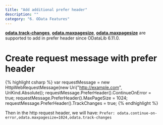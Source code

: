 ```yaml
---
title: "Add additional prefer header"
description: ""
category: "6. OData Features"
---
```


<strong>[odata.track-changes](http://docs.oasis-open.org/odata/odata/v4.0/errata02/os/complete/part1-protocol/odata-v4.0-errata02-os-part1-protocol-complete.html#_Toc406398239)</strong>, <strong>[odata.maxpagesize](http://docs.oasis-open.org/odata/odata/v4.0/errata02/os/complete/part1-protocol/odata-v4.0-errata02-os-part1-protocol-complete.html#_Toc406398238)</strong>, <strong>[odata.maxpagesize](http://docs.oasis-open.org/odata/odata/v4.0/errata02/os/complete/part1-protocol/odata-v4.0-errata02-os-part1-protocol-complete.html#_Toc406398236)</strong> are supported to add in prefer header since ODataLib 6.11.0.

# Create request message with prefer header

{% highlight csharp %}
var requestMessage = new HttpWebRequestMessage(new Uri("http://example.com", UriKind.Absolute));
requestMessage.PreferHeader().ContinueOnError = true;
requestMessage.PreferHeader().MaxPageSize = 1024;
requestMessage.PreferHeader().TrackChanges = true;
{% endhighlight %}

Then in the http request header, we will have:
`Prefer: odata.continue-on-error,odata.maxpagesize=1024,odata.track-changes`
